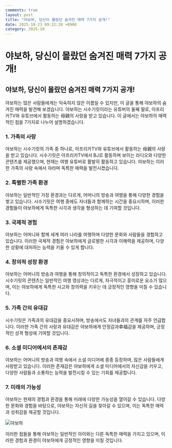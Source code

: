 ```yaml
---
comments: true
layout: post
title: "야보하, 당신이 몰랐던 숨겨진 매력 7가지 공개!"
date: 2025-10-23 09:32:20 +0900
category: 2025-10
---
```


# 야보하, 당신이 몰랐던 숨겨진 매력 7가지 공개!

## 야보하, 당신이 몰랐던 숨겨진 매력 7가지 공개!

야보하는 많은 사람들에게는 익숙하지 않은 이름일 수 있지만, 이 글을 통해 야보하의 숨겨진 매력을 발견해 보겠습니다. 야보하는 시수기릿이라는 유튜버의 둘째 딸로, 아프리카TV와 유튜브에서 활동하는 母親의 사랑을 받고 있습니다. 이 글에서는 야보하의 매력적인 점을 7가지로 나누어 설명하겠습니다.

### 1. 가족의 사랑
야보하는 시수기릿의 가족 중 하나로, 아프리카TV와 유튜브에서 활동하는 母親의 사랑을 받고 있습니다. 시수기릿은 아프리카TV에서 BJ로 활동하며 보이는 라디오와 다양한 콘텐츠를 제공했으며, 현재는 여행 유튜버로 활발히 활동하고 있습니다. 야보하는 이러한 가족의 사랑 속에서 자라며 독특한 매력을 발전시켰습니다.

### 2. 특별한 가족 환경
야보하는 일반적인 가정 환경과는 다르게, 어머니의 방송과 여행을 통해 다양한 경험을 쌓고 있습니다. 시수기릿은 여행 중에도 자녀들과 함께하는 시간을 중요시하며, 이러한 경험들이 야보하에게 독특한 시각과 생각을 형성하는 데 기여할 것입니다.

### 3. 국제적 경험
야보하는 어머니와 함께 세계 여러 나라를 여행하며 다양한 문화와 사람들을 경험하고 있습니다. 이러한 국제적 경험은 야보하에게 글로벌한 시각과 이해력을 제공하며, 다양한 상황에 대처하는 능력을 키울 수 있게 합니다.

### 4. 창의적 성장 환경
야보하는 어머니의 방송과 여행을 통해 창의적이고 독특한 환경에서 성장하고 있습니다. 시수기릿의 콘텐츠는 일반적인 여행 영상과는 다르게, 자극적이고 흥미로운 요소가 많으며, 이는 야보하에게 독특한 사고와 창의력을 키우는 데 긍정적인 영향을 미칠 수 있습니다.

### 5. 가족 간의 유대감
시수기릿은 가족과의 유대감을 중요시하며, 방송에서도 자녀들과의 관계를 자주 언급합니다. 이러한 가족 간의 사랑과 유대감은 야보하에게 안정감과幸福감을 제공하며, 긍정적인 성격 형성에 기여할 것입니다.

### 6. 소셜 미디어에서의 존재감
야보하는 어머니의 방송과 여행 속에서 소셜 미디어에 종종 등장하며, 많은 사람들에게 사랑받고 있습니다. 이러한 존재감은 야보하에게 소셜 미디어에서의 자신감을 키우고, 다양한 사람들과 소통하는 능력을 발전시킬 수 있는 기회를 제공합니다.

### 7. 미래의 가능성
야보하는 현재의 경험과 환경을 통해 미래에 다양한 가능성을 열어갈 수 있습니다. 다양한 문화와 경험을 바탕으로, 야보하는 자신의 길을 찾아갈 수 있으며, 이는 독특한 매력과 성취감을 제공할 것입니다.

![야보하](https://images.unsplash.com/photo-1759464999130-fb4e4dae8e85?crop=entropy&cs=tinysrgb&fit=max&fm=jpg&ixid=M3w4MTk5NDN8MHwxfHJhbmRvbXx8fHx8fHx8fDE3NjExNzk1MzF8&ixlib=rb-4.1.0&q=80&w=400)

이러한 점들을 통해 야보하는 일반적인 아이와는 다른 독특한 매력을 가지고 있으며, 이러한 경험과 환경이 야보하에게 긍정적인 영향을 미칠 것입니다.